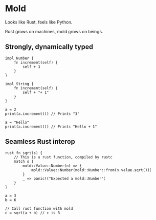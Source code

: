 # Mold

Looks like Rust, feels like Python.

Rust grows on machines, mold grows on beings.

## Strongly, dynamically typed

```
impl Number {
    fn increment(self) {
        self + 1
    }
}

impl String {
    fn increment(self) {
        self + "+ 1"
    }
}

a = 2
print(a.increment()) // Prints "3"

a = "Hello"
print(a.increment()) // Prints "Hello + 1"
```

## Seamless Rust interop

```
rust fn sqrt(s) {
    // This is a rust function, compiled by rustc
    match s {
        mold::Value::Number(n) => {
            mold::Value::Number(mold::Number::from(n.value.sqrt()))
        }
        _ => panic!("Expected a mold::Number")
    }
}

a = 3
b = 6

// Call rust function with mold
c = sqrt(a + b) // c is 3
```

